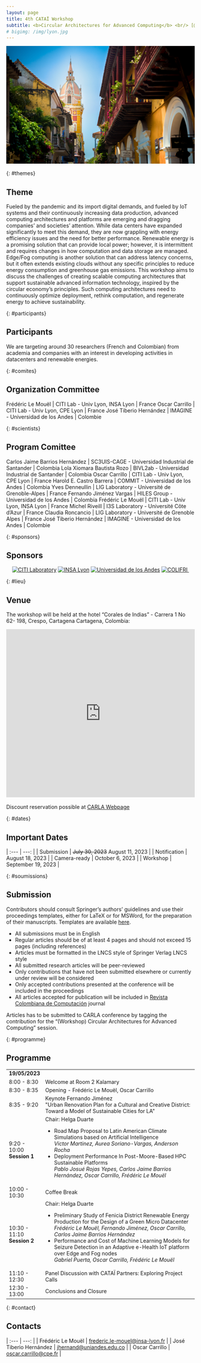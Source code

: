 ```yaml
---
layout: page
title: 4th CATAÏ Workshop
subtitle: <b>Circular Architectures for Advanced Computing</b> <br/> [@CARLA](https://carlaconference.org), Cartagena de Indias, Colombia <br/> September, 19 2023
# bigimg: /img/lyon.jpg
---
```


<div style="text-align: center;">
<img src="/img/cartagena-indias.jpg"
    alt="Cartagena de Indias, Colombia"
    class="citypicture" />
</div>


{: #themes}
## Theme

Fueled by the pandemic and its import digital demands, and fueled by IoT systems and their continuously increasing data production, advanced computing architectures and platforms are emerging and dragging companies’ and societies’ attention. While data centers have expanded significantly to meet this demand, they are now grappling with energy efficiency issues and the need for better performance. Renewable energy is a promising solution that can provide local power; however, it is intermittent and requires changes in how computation and data storage are managed. Edge/Fog computing is another solution that can address latency concerns, but it often extends existing clouds without any specific principles to reduce energy consumption and greenhouse gas emissions. This workshop aims to discuss the challenges of creating scalable computing architectures that support sustainable advanced information technology, inspired by the circular economy’s principles. Such computing architectures need to continuously optimize deployment, rethink computation, and regenerate energy to achieve sustainability.

{: #participants}
## Participants

We are targeting around 30 researchers (French and Colombian) from academia and companies with an interest in developing activities in datacenters and renewable energies.

{: #comites}
## Organization Committee

Frédéric Le Mouël | CITI Lab - Univ Lyon, INSA Lyon | France
Oscar Carrillo | CITI Lab - Univ Lyon, CPE Lyon | France
José Tiberio Hernández | IMAGINE - Universidad de los Andes | Colombie

{: #scientists}
## Program Comittee

Carlos Jaime Barrios Hernández | SC3UIS-CAGE - Universidad Industrial de Santander | Colombia
Lola Xiomara Bautista Rozo | BIVL2ab - Universidad Industrial de Santander | Colombia
Oscar Carrillo | CITI Lab - Univ Lyon, CPE Lyon | France
Harold E. Castro Barrera | COMMIT - Universidad de los Andes | Colombia
Yves Denneullin | LIG Laboratory - Université de Grenoble-Alpes | France
Fernando Jiménez Vargas | HILES Group - Universidad de los Andes | Colombia
Frédéric Le Mouël | CITI Lab - Univ Lyon, INSA Lyon | France
Michel Riveill | I3S Laboratory - Université Côte d’Azur | France
Claudia Roncancio | LIG Laboratory - Université de Grenoble Alpes | France
José Tiberio Hernández | IMAGINE - Universidad de los Andes | Colombie

{: #sponsors}
## Sponsors

<div style="text-align: center;">
<a href="http://www.citi-lab.fr">
<img src="/img/logo-citi.png"
    alt="CITI Laboratory"
    class="logosupport" /></a>
<a href="https://www.insa-lyon.fr">
<img src="/img/logo-insa.jpg"
    alt="INSA Lyon"
    class="logosupport"/></a>
<a href="https://www.uniandes.edu.co">
<img src="/img/logo-uniandes.png"
    alt="Universidad de los Andes"
    class="logosupport"/></a>
<a href="http://www.colifri.com">
<img src="/img/logo-colifri.jpg"
    alt="COLIFRI "
    class="logosupport" /></a>
</div>

{: #lieu}
## Venue 
The workshop will be held at the hotel “Corales de Indias” - Carrera 1 No 62- 198, Crespo, Cartagena Cartagena, Colombia:

<iframe src="https://www.google.com/maps/embed?pb=!1m14!1m8!1m3!1d7847.458964214546!2d-75.525314!3d10.443028!3m2!1i1024!2i768!4f13.1!3m3!1m2!1s0x8ef6255fd6fd4067%3A0x72ca6dc9becdaa04!2sGHL%20Relax%20Corales%20de%20Indias%20Hotel!5e0!3m2!1sen!2sfr!4v1744116454016!5m2!1sen!2sfr" width="100%" height="450" style="border:0;" allowfullscreen="" loading="lazy" referrerpolicy="no-referrer-when-downgrade"></iframe>

Discount reservation possible at [CARLA Webpage](https://carlaconference.org/previous_editions/2023/www.carla2023.org/en/venue.html)

{: #dates}
## Important Dates

| :---         |     ---: |
| Submission | ~~July 30, 2023~~ August 11, 2023 |
| Notification | August 18, 2023 |
| Camera-ready | October 6, 2023 |
| Workshop | September 19, 2023 |

{: #soumissions}
## Submission

Contributors should consult Springer’s authors’ guidelines and use their proceedings templates, either for LaTeX or for MSWord, for the preparation of their manuscripts. Templates are available [here](https://www.springer.com/gp/computer-science/lncs/conference-proceedings-guidelines).


+ All submissions must be in English
+ Regular articles should be of at least 4 pages and should not exceed 15 pages (including references)
+ Articles must be formatted in the LNCS style of Springer Verlag LNCS style
+ All submitted research articles will be peer-reviewed
+ Only contributions that have not been submitted elsewhere or currently under review will be considered
+ Only accepted contributions presented at the conference will be included in the proceedings
+  All articles accepted for publication will be included in [Revista Colombiana de Computación](https://revistas.unab.edu.co/index.php/rcc) journal

Articles has to be submitted to CARLA conference by tagging the contribution for the “(Workshop) Circular Architectures for Advanced Computing” session.


{: #programme}
## Programme
<table>
<tbody>
<tr><td><b>19/05/2023</b></td></tr>
<tr>
<td style="width:18%">8:00 - 8:30</td>
<td>Welcome at Room 2 Kalamary</td>
</tr>
<tr>
<td>8:30 - 8:35</td>
<td>
    Opening - Frédéric Le Mouël, Oscar Carrillo
</td>
</tr>
<tr>
<td>8:35 - 9:20</td>
<td>
    Keynote Fernando Jiménez <br/>"Urban Renovation Plan for a Cultural and Creative District: Toward a Model of Sustainable Cities for LA"     
</td>
</tr>
<tr>
<td>9:20 - 10:00
<br/><b>Session 1</b></td>
<td>
    Chair: Helga Duarte<br/>
    <ul>
    <li>Road Map Proposal to Latin American Climate Simulations based on Artificial Intelligence <br/>
    <i>Victor Martinez, Aurea Soriano-Vargas, Anderson Rocha</i></li>
    <li>Deployment Performance In Post-Moore-Based HPC Sustainable Platforms <br/>
    <i>Pablo Josué Rojas Yepes, Carlos Jaime Barrios Hernández, Oscar Carrillo, Frédéric Le Mouël</i></li>
    </ul> 
</td>
</tr>
<tr>
<td>10:00 - 10:30</td>
<td>
    Coffee Break     
</td>
</tr>
<tr>
<td>10:30 - 11:10
<br/><b>Session 2</b></td>
<td>
    Chair: Helga Duarte<br/>
    <ul>
    <li>Preliminary Study of Fenicia District Renewable Energy Production for the Design of a Green Micro Datacenter<br/>
    <i>Frédéric Le Mouël, Fernando Jiménez, Oscar Carrillo, Carlos Jaime Barrios Hernández</i></li>
    <li>Performance and Cost of Machine Learning Models for Seizure Detection in an Adaptive e-Health IoT platform over Edge and Fog nodes<br/>
    <i>Gabriel Puerta, Oscar Carrillo, Frédéric Le Mouël</i></li>
    </ul>
</td>
</tr>
<tr>
<td>11:10 - 12:30</td>
<td>
    Panel Discussion with CATAÏ Partners: Exploring Project Calls     
</td>
</tr>
<tr>
<td>12:30 - 13:00</td>
<td>
    Conclusions and Closure     
</td>
</tr>
</tbody>
</table>



{: #contact}
## Contacts
| :---         |     ---: |
| Frédéric Le Mouël | frederic.le-mouel@insa-lyon.fr |
| José Tiberio Hernández | jhernand@uniandes.edu.co |
| Oscar Carrillo | oscar.carrillo@cpe.fr |